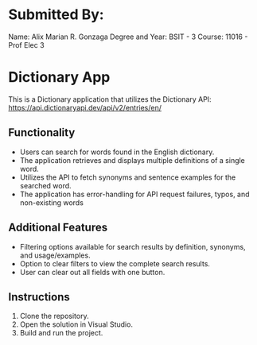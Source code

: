# Submitted By:
Name: Alix Marian R. Gonzaga
Degree and Year: BSIT - 3
Course: 11016 - Prof Elec 3


# Dictionary App
This is a Dictionary application that utilizes the Dictionary API: https://api.dictionaryapi.dev/api/v2/entries/en/<word>


## Functionality
- Users can search for words found in the English dictionary.
- The application retrieves and displays multiple definitions of a single word.
- Utilizes the API to fetch synonyms and sentence examples for the searched word.
- The application has error-handling for API request failures, typos, and non-existing words

## Additional Features
- Filtering options available for search results by definition, synonyms, and usage/examples.
- Option to clear filters to view the complete search results.
- User can clear out all fields with one button.

## Instructions
1. Clone the repository.
2. Open the solution in Visual Studio.
3. Build and run the project.